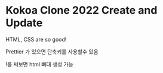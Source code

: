 # Kokoa Clone 2022 Create and Update

HTML, CSS are so good!

Prettier 가 있으면 단축키를 사용할수 있음

!를 써보면 html 뼈대 생성 가능